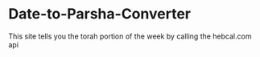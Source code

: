 # Date-to-Parsha-Converter
This site tells you the torah portion of the week by calling the hebcal.com api
